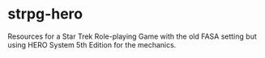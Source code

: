 # strpg-hero
Resources for a Star Trek Role-playing Game with the old FASA setting but using HERO System 5th Edition for the mechanics.
